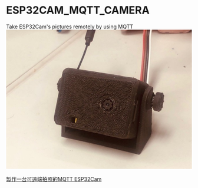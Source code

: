# ESP32CAM_MQTT_CAMERA
Take ESP32Cam's pictures remotely by using MQTT
![image](https://github.com/ch-tseng/ESP32CAM_MQTT_CAMERA/blob/main/demo.jpg)


[製作一台可遠端拍照的MQTT ESP32Cam](https://chtseng.wordpress.com/2023/02/04/%E8%A3%BD%E4%BD%9C%E4%B8%80%E5%8F%B0mqtt-esp32cam)
